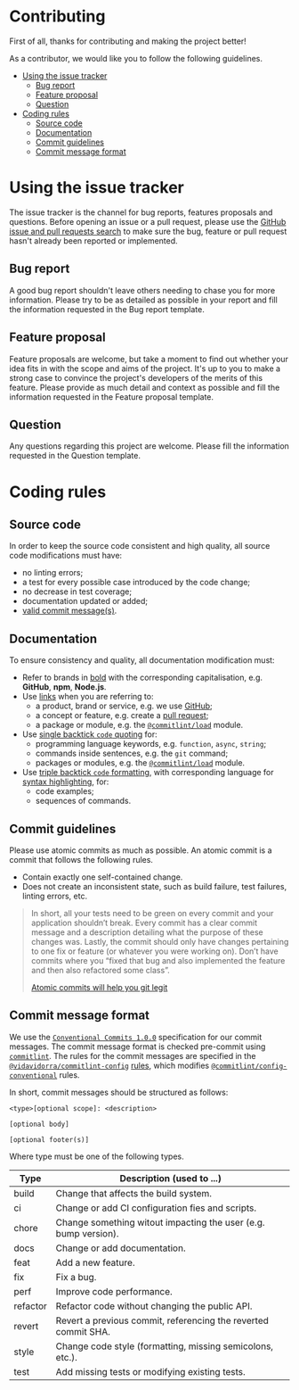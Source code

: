 # Contributing

First of all, thanks for contributing and making the project better!

As a contributor, we would like you to follow the following guidelines.

- [Using the issue tracker](#using-the-issue-tracker)
  - [Bug report](bug-report)
  - [Feature proposal](#feature-proposal)
  - [Question](#question)
- [Coding rules](#coding-rules)
  - [Source code](#source-code)
  - [Documentation](#documentation)
  - [Commit guidelines](#commit-guidelines)
  - [Commit message format](#commit-message-format)

# Using the issue tracker

The issue tracker is the channel for bug reports, features proposals and questions. Before opening an issue or a pull request, please use the [GitHub issue and pull requests search](https://docs.github.com/en/free-pro-team@latest/github/searching-for-information-on-github/searching-issues-and-pull-requests) to make sure the bug, feature or pull request hasn't already been reported or implemented.

## Bug report

A good bug report shouldn't leave others needing to chase you for more information. Please try to be as detailed as possible in your report and fill the information requested in the Bug report template.

## Feature proposal

Feature proposals are welcome, but take a moment to find out whether your idea fits in with the scope and aims of the project. It's up to you to make a strong case to convince the project's developers of the merits of this feature. Please provide as much detail and context as possible and fill the information requested in the Feature proposal template.

## Question

Any questions regarding this project are welcome. Please fill the information requested in the Question template.

# Coding rules

## Source code

In order to keep the source code consistent and high quality, all source code modifications must have:

- no linting errors;
- a test for every possible case introduced by the code change;
- no decrease in test coverage;
- documentation updated or added;
- [valid commit message(s)](#commit-message-guidelines).

## Documentation

To ensure consistency and quality, all documentation modification must:

- Refer to brands in [bold](https://docs.github.com/en/free-pro-team@latest/github/writing-on-github/basic-writing-and-formatting-syntax#styling-text) with the corresponding capitalisation, e.g. **GitHub**, **npm**, **Node.js**.
- Use [links](https://docs.github.com/en/free-pro-team@latest/github/writing-on-github/basic-writing-and-formatting-syntax#links) when you are referring to:
  - a product, brand or service, e.g. we use [GitHub](https://github.com/);
  - a concept or feature, e.g. create a [pull request](https://docs.github.com/en/free-pro-team@latest/github/collaborating-with-issues-and-pull-requests/creating-a-pull-request);
  - a package or module, e.g. the [`@commitlint/load`](https://github.com/conventional-changelog/commitlint/tree/master/%40commitlint/load) module.
- Use [single backtick `code` quoting](https://docs.github.com/en/free-pro-team@latest/github/writing-on-github/basic-writing-and-formatting-syntax#quoting-code) for:
  - programming language keywords, e.g. `function`, `async`, `string`;
  - commands inside sentences, e.g. the `git` command;
  - packages or modules, e.g. the [`@commitlint/load`](https://github.com/conventional-changelog/commitlint/tree/master/%40commitlint/load) module.
- Use [triple backtick `code` formatting](https://docs.github.com/en/free-pro-team@latest/github/writing-on-github/creating-and-highlighting-code-blocks), with corresponding language for [syntax highlighting](https://docs.github.com/en/free-pro-team@latest/github/writing-on-github/creating-and-highlighting-code-blocks#syntax-highlighting), for:
  - code examples;
  - sequences of commands.

## Commit guidelines

Please use atomic commits as much as possible. An atomic commit is a commit that follows the following rules.

- Contain exactly one self-contained change.
- Does not create an inconsistent state, such as build failure, test failures, linting errors, etc.

> In short, all your tests need to be green on every commit and your application shouldn’t break. Every commit has a clear commit message and a description detailing what the purpose of these changes was. Lastly, the commit should only have changes pertaining to one fix or feature (or whatever you were working on). Don’t have commits where you “fixed that bug and also implemented the feature and then also refactored some class”.
>
> [Atomic commits will help you git legit](https://www.pauline-vos.nl/atomic-commits/)

## Commit message format

We use the [`Conventional Commits 1.0.0`](https://www.conventionalcommits.org/en/v1.0.0/) specification for our commit messages. The commit message format is checked pre-commit using [`commitlint`](https://commitlint.js.org/#/). The rules for the commit messages are specified in the [`@vidavidorra/commitlint-config`](https://github.com/vidavidorra/commitlint-config) [rules](https://github.com/vidavidorra/commitlint-config/blob/master/docs/rules.md), which modifies [`@commitlint/config-conventional`](https://github.com/conventional-changelog/commitlint/tree/master/@commitlint/config-conventional) rules.

In short, commit messages should be structured as follows:

```
<type>[optional scope]: <description>

[optional body]

[optional footer(s)]
```

Where type must be one of the following types.

| Type     | Description (used to ...)                                       |
| -------- | --------------------------------------------------------------- |
| build    | Change that affects the build system.                           |
| ci       | Change or add CI configuration fies and scripts.                |
| chore    | Change something witout impacting the user (e.g. bump version). |
| docs     | Change or add documentation.                                    |
| feat     | Add a new feature.                                              |
| fix      | Fix a bug.                                                      |
| perf     | Improve code performance.                                       |
| refactor | Refactor code without changing the public API.                  |
| revert   | Revert a previous commit, referencing the reverted commit SHA.  |
| style    | Change code style (formatting, missing semicolons, etc.).       |
| test     | Add missing tests or modifying existing tests.                  |
